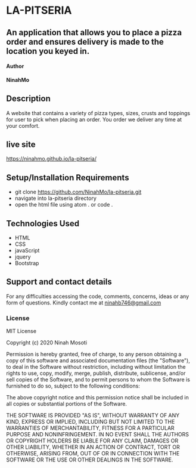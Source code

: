 # LA-PITSERIA
## An application that allows you to place a pizza order and ensures delivery is made to the location you keyed in.
#### Author
#### NinahMo
## Description
A website that contains a variety of pizza types, sizes, crusts and toppings for user to pick when placing an order. You order we deliver any time at your comfort.

## live site
 https://ninahmo.github.io/la-pitseria/

## Setup/Installation Requirements
- git clone https://github.com/NinahMo/la-pitseria.git
- navigate into la-pitseria directory
- open the html file using atom . or code .

## Technologies Used
- HTML
- CSS
- javaScript
- jquery
- Bootstrap

## Support and contact details
For any difficulties accessing the code, comments, concerns, ideas or any form of questions. Kindly contact me at ninahb746@gmail.com 

### License
MIT License

Copyright (c) 2020 Ninah Mosoti

Permission is hereby granted, free of charge, to any person obtaining a copy of this software and associated documentation files (the "Software"), to deal in the Software without restriction, including without limitation the rights to use, copy, modify, merge, publish, distribute, sublicense, and/or sell copies of the Software, and to permit persons to whom the Software is furnished to do so, subject to the following conditions:

The above copyright notice and this permission notice shall be included in all copies or substantial portions of the Software.

THE SOFTWARE IS PROVIDED "AS IS", WITHOUT WARRANTY OF ANY KIND, EXPRESS OR IMPLIED, INCLUDING BUT NOT LIMITED TO THE WARRANTIES OF MERCHANTABILITY, FITNESS FOR A PARTICULAR PURPOSE AND NONINFRINGEMENT. IN NO EVENT SHALL THE AUTHORS OR COPYRIGHT HOLDERS BE LIABLE FOR ANY CLAIM, DAMAGES OR OTHER LIABILITY, WHETHER IN AN ACTION OF CONTRACT, TORT OR OTHERWISE, ARISING FROM, OUT OF OR IN CONNECTION WITH THE SOFTWARE OR THE USE OR OTHER DEALINGS IN THE SOFTWARE.